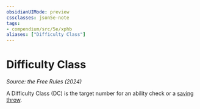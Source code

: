 ```yaml
---
obsidianUIMode: preview
cssclasses: json5e-note
tags:
- compendium/src/5e/xphb
aliases: ["Difficulty Class"]
---
```

# Difficulty Class
*Source: the Free Rules (2024)* 

A Difficulty Class (DC) is the target number for an ability check or a [saving throw](rules/variant-rules/saving-throw-xphb.md).